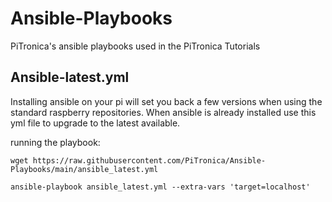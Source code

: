 # Ansible-Playbooks
PiTronica's ansible playbooks used in the PiTronica Tutorials


## Ansible-latest.yml

Installing ansible on your pi will set you back a few versions when using the standard raspberry repositories.
When ansible is already installed use this yml file to upgrade to the latest available.

running the playbook:

`wget https://raw.githubusercontent.com/PiTronica/Ansible-Playbooks/main/ansible_latest.yml`

`ansible-playbook ansible_latest.yml --extra-vars 'target=localhost'`
